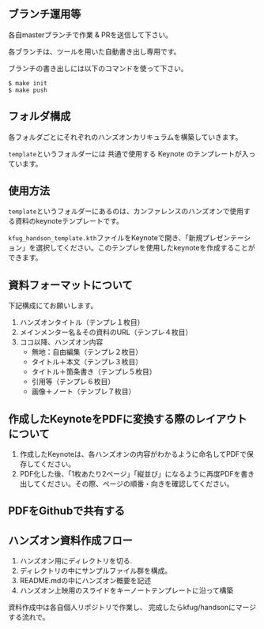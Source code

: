 ## ブランチ運用等

各自masterブランチで作業 & PRを送信して下さい。

各ブランチは、ツールを用いた自動書き出し専用です。

ブランチの書き出しには以下のコマンドを使って下さい。

````
$ make init
$ make push
````

## フォルダ構成

各フォルダごとにそれぞれのハンズオンカリキュラムを構築していきます。

`template`というフォルダーには 共通で使用する Keynote のテンプレートが入っています。

## 使用方法

`template`というフォルダーにあるのは、カンファレンスのハンズオンで使用する資料のkeynoteテンプレートです。

`kfug_handson_template.kth`ファイルをKeynoteで開き、「新規プレゼンテーション」を選択してください。このテンプレを使用したkeynoteを作成することができます。

## 資料フォーマットについて

下記構成にてお願いします。

1. ハンズオンタイトル（テンプレ１枚目）
2. メインメンター名＆その資料のURL（テンプレ４枚目）
3. ココ以降、ハンズオン内容
	- 無地：自由編集（テンプレ２枚目）
	- タイトル＋本文（テンプレ３枚目）
	- タイトル＋箇条書き（テンプレ５枚目）
	- 引用等（テンプレ６枚目）
	- 画像＋ノート（テンプレ７枚目）

## 作成したKeynoteをPDFに変換する際のレイアウトについて

1. 作成したKeynoteは、各ハンズオンの内容がわかるように命名してPDFで保存してください。
2. PDF化した後、「1枚あたり2ページ」「縦並び」になるように再度PDFを書き出してください。その際、ページの順番・向きを確認してください。

## PDFをGithubで共有する

## ハンズオン資料作成フロー

1. ハンズオン用にディレクトリを切る.
2. ディレクトリの中にサンプルファイル群を構成。
3. README.mdの中にハンズオン概要を記述
4. ハンズオン上映用のスライドをキーノートテンプレートに沿って構築

資料作成中は各自個人リポジトリで作業し、
完成したらkfug/handsonにマージする流れで。
